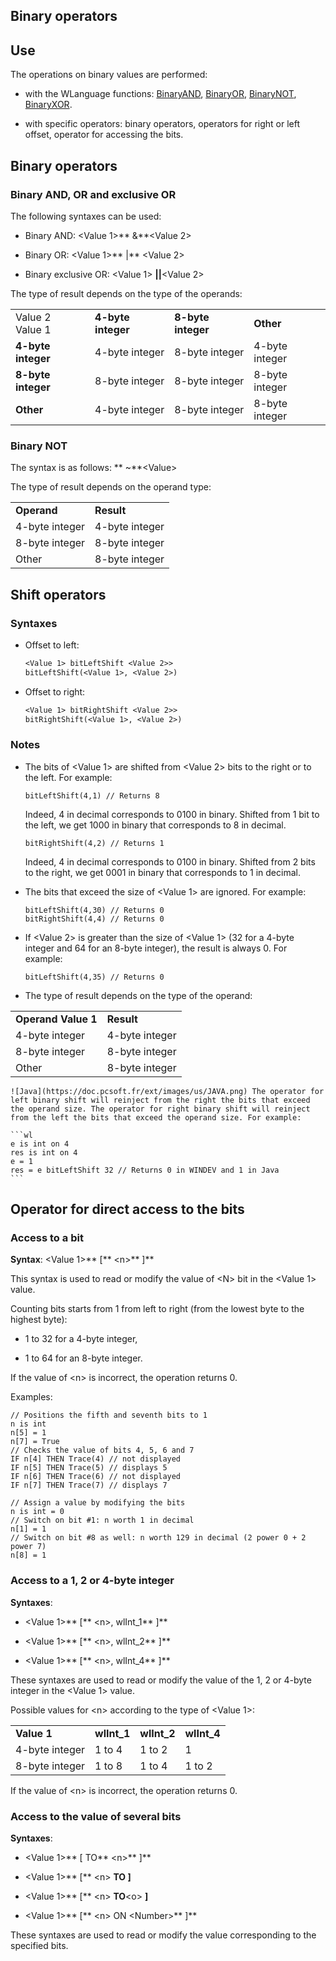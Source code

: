 
## Binary operators
			



<a name="NOTE1"></a>
<a name="NOTE1_1"></a>


## Use
<a name="use_ELTTEXTE000398"></a>
The operations on binary values are performed:

- with the WLanguage functions: [BinaryAND](../WDLang1/3050010.md), [BinaryOR](../WDLang1/3050038.md), [BinaryNOT](../WDLang1/3050011.md), [BinaryXOR](../WDLang1/3050023.md).

- with specific operators: binary operators, operators for right or left offset, operator for accessing the bits. 






<a name="NOTE2"></a>
<a name="NOTE2_1"></a>


## Binary operators
<a name="binary_operators_ELTTEXTE000422"></a>


### Binary AND, OR and exclusive OR
<a name="binary_and_and_exclusive_ELTPARAGRAPHE000058"></a>

The following syntaxes can be used:

- Binary AND: &lt;Value 1&gt;** &**&lt;Value 2&gt;

- Binary OR: &lt;Value 1&gt;** |** &lt;Value 2&gt;

- Binary exclusive OR: &lt;Value 1&gt; **||**&lt;Value 2&gt;




The type of result depends on the type of the operands:


|   |   |   |   |
| --- | --- | --- | --- |
| Value 2<br>Value 1 | **4-byte integer** | **8-byte integer** | **Other** |
| **4-byte integer** | 4-byte integer | 8-byte integer | 4-byte integer |
| **8-byte integer** | 8-byte integer | 8-byte integer | 8-byte integer |
| **Other** | 4-byte integer | 8-byte integer | 8-byte integer |


<a name="NOTE2_2"></a>


### Binary NOT
<a name="binary_not_ELTPARAGRAPHE000114"></a>

The syntax is as follows: ** ~**&lt;Value&gt;

The type of result depends on the operand type:


|   |   |
| --- | --- |
| **Operand** | **Result** |
| 4-byte integer | 4-byte integer |
| 8-byte integer | 8-byte integer |
| Other | 8-byte integer |



<a name="NOTE3"></a>
<a name="NOTE3_1"></a>


## Shift operators
<a name="shift_operators_ELTTEXTE000452"></a>


### Syntaxes
<a name="syntaxes_ELTPARAGRAPHE000142"></a>

- Offset to left: 
	
	```txt
	<Value 1> bitLeftShift <Value 2>>
	bitLeftShift(<Value 1>, <Value 2>)
	```


- Offset to right: 
	
	```txt
	<Value 1> bitRightShift <Value 2>>
	bitRightShift(<Value 1>, <Value 2>)
	```




<a name="NOTE3_2"></a>


### Notes
<a name="notes_ELTPARAGRAPHE000154"></a>

- The bits of &lt;Value 1&gt; are shifted from &lt;Value 2&gt; bits to the right or to the left. 
	For example: 
	
	```wl
	bitLeftShift(4,1) // Returns 8
	```

	Indeed, 4 in decimal corresponds to 0100 in binary. Shifted from 1 bit to the left, we get 1000 in binary that corresponds to 8 in decimal.
	
	```wl
	bitRightShift(4,2) // Returns 1
	```

	Indeed, 4 in decimal corresponds to 0100 in binary. Shifted from 2 bits to the right, we get 0001 in binary that corresponds to 1 in decimal.

- The bits that exceed the size of &lt;Value 1&gt; are ignored. For example: 
	
	```wl
	bitLeftShift(4,30) // Returns 0
	bitRightShift(4,4) // Returns 0
	```


- If &lt;Value 2&gt; is greater than the size of &lt;Value 1&gt; (32 for a 4-byte integer and 64 for an 8-byte integer), the result is always 0. For example:
	
	```wl
	bitLeftShift(4,35) // Returns 0
	```


- The type of result depends on the type of the operand: 
	


|   |   |
| --- | --- |
| **Operand Value 1** | **Result** |
| 4-byte integer | 4-byte integer |
| 8-byte integer | 8-byte integer |
| Other | 8-byte integer |


	![Java](https://doc.pcsoft.fr/ext/images/us/JAVA.png) The operator for left binary shift will reinject from the right the bits that exceed the operand size. The operator for right binary shift will reinject from the left the bits that exceed the operand size. For example:
	
	```wl
	e is int on 4 
	res is int on 4
	e = 1
	res = e bitLeftShift 32 // Returns 0 in WINDEV and 1 in Java
	```





<a name="NOTE4"></a>
<a name="NOTE4_1"></a>


## Operator for direct access to the bits
<a name="operator_for_direct_access_the_bits_ELTTEXTE000482"></a>


### Access to a bit
<a name="access_bit_ELTPARAGRAPHE000205"></a>

**Syntax**: &lt;Value 1&gt;** [** &lt;n&gt;** ]**

This syntax is used to read or modify the value of &lt;N&gt; bit in the &lt;Value 1&gt; value.

Counting bits starts from 1 from left to right (from the lowest byte to the highest byte):

- 1 to 32 for a 4-byte integer,

- 1 to 64 for an 8-byte integer.




If the value of &lt;n&gt; is incorrect, the operation returns 0.

Examples:


```wl
// Positions the fifth and seventh bits to 1
n is int
n[5] = 1
n[7] = True
// Checks the value of bits 4, 5, 6 and 7
IF n[4] THEN Trace(4) // not displayed
IF n[5] THEN Trace(5) // displays 5
IF n[6] THEN Trace(6) // not displayed
IF n[7] THEN Trace(7) // displays 7
```



```wl
// Assign a value by modifying the bits
n is int = 0
// Switch on bit #1: n worth 1 in decimal
n[1] = 1 
// Switch on bit #8 as well: n worth 129 in decimal (2 power 0 + 2 power 7)
n[8] = 1
```



<a name="NOTE4_2"></a>


### Access to a 1, 2 or 4-byte integer
<a name="access_1_2_4byte_integer_ELTPARAGRAPHE000241"></a>

**Syntaxes**:

- &lt;Value 1&gt;** [** &lt;n&gt;, wlInt_1** ]**

- &lt;Value 1&gt;** [** &lt;n&gt;, wlInt_2** ]**

- &lt;Value 1&gt;** [** &lt;n&gt;, wlInt_4** ]**




These syntaxes are used to read or modify the value of the 1, 2 or 4-byte integer in the &lt;Value 1&gt; value.

Possible values for &lt;n&gt; according to the type of &lt;Value 1&gt;:


|   |   |   |   |
| --- | --- | --- | --- |
| **Value 1** | **wlInt_1** | **wlInt_2** | **wlInt_4** |
| 4-byte integer | 1 to 4 | 1 to 2 | 1 |
| 8-byte integer | 1 to 8 | 1 to 4 | 1 to 2 |


If the value of &lt;n&gt; is incorrect, the operation returns 0.


<a name="NOTE4_3"></a>


### Access to the value of several bits
<a name="access_the_value_several_bits_ELTPARAGRAPHE000310"></a>

**Syntaxes**:

- &lt;Value 1&gt;** [ TO** &lt;n&gt;** ]**

- &lt;Value 1&gt;** [** &lt;n&gt; **TO ]**

- &lt;Value 1&gt;** [** &lt;n&gt; **TO**&lt;o&gt; **]**

- &lt;Value 1&gt;** [** &lt;n&gt; ON &lt;Number&gt;** ]**




These syntaxes are used to read or modify the value corresponding to the specified bits. 





